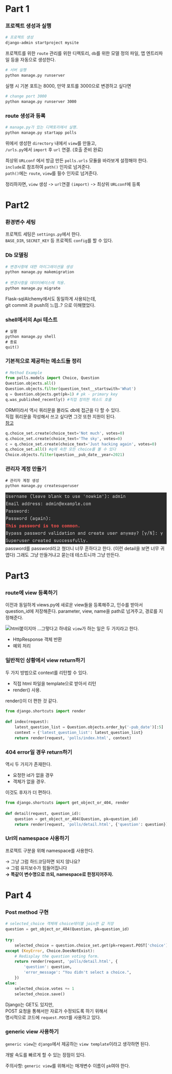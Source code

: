 # Part 1

### 프로젝트 생성과 실행

```bash
# 프로젝트 생성
django-admin startproject mysite
```

프로젝트를 위한 `route` 관리를 위한 디렉토리, `db`를 위한 모델 정의 파일, 앱 엔트리파일 등을 자동으로 생성한다.

```bash
# 서버 실행
python manage.py runserver
```
실행 시 기본 포트는 8000, 만약 포트를 3000으로 변경하고 싶다면
```bash
# change port 3000
python manage.py runserver 3000
```

### route 생성과 등록
```bash
# manage.py가 있는 디렉토리에서 실행.
python manage.py startapp polls
```
위에서 생성한 `directory` 내에서 `view`를 만들고,<br>
`/urls.py`에서 `import` 후 `url` 연결. (호출 준비 완료)

최상위 `URLconf` 에서 방금 만든 `polls.urls` 모듈을 바라보게 설정해야 한다.<br>
`include`로 참조하여 `path()` 인자로 넘겨준다.<br>
`path()`에는 `route`, `view`를 필수 인자로 넘겨준다. 

정리하자면, `view` 생성 -> `url`연결 `(import)` -> 최상위 `URLconf`에 등록

# Part2

### 환경변수 세팅

프로젝트 세팅은 `settings.py`에서 한다.<br>
`BASE_DIR`, `SECRET_KEY` 등 프로젝트 `config`를 할 수 있다.

### Db 모델링

```bash
# 변경사항에 대한 마이그레이션을 생성
python manage.py makemigration

# 변경사항을 데이터베이스에 적용.
python manage.py migrate
```
Flask-sqlAlchemy에서도 동일하게 사용되는데,<br> 
git commit 과 push의 느낌..? 으로 이해했었다.

### shell에서의 Api 테스트

```shell
# 실행
python manage.py shell
# 종료
quit()
```
### 기본적으로 제공하는 메소드들 정리

```python
# Method Example
from polls.models import Choice, Question
Question.objects.all()
Question.objects.filter(question_text__startswith='What')
q = Question.objects.get(pk=1) # pk - primary key
q.was_published_recently() #직접 정의한 메소드 호출
```

ORM이라서 역시 쿼리문을 몰라도 db에 접근을 다 할 수 있다. <br>
직접 쿼리문을 작성해서 쓰고 싶다면 그것 또한 지원이 된다.<br>
[참고](https://docs.djangoproject.com/en/3.2/topics/db/sql/)

```python
q.choice_set.create(choice_text='Not much', votes=0)
q.choice_set.create(choice_text='The sky', votes=0)
c = q.choice_set.create(choice_text='Just hacking again', votes=0)
q.choice_set.all() #q에 속한 모든 choice를 볼 수 있다
Choice.objects.filter(question__pub_date__year=2021)
```

### 관리자 계정 만들기

```shell
# 관리자 계정 생성
python manage.py createsuperuser
```
![admin create](/images/1.png)
password를 password라고 쳤더니 너무 흔하다고 한다. (이런 detail을 보면 너무 귀엽다)
그래도 그냥 만들거냐고 묻는데 테스트니까 그냥 만든다.

# Part3

### route에 view 등록하기

이전과 동일하게 views.py에 새로운 view들을 등록해주고, 인수를 받아서 question_id에 저장해준다.
parameter, view, name을 path로 넘겨주고, 경로를 지정해준다.

![html붙이지마](/Users/nowkim/Dev/ceosBack/django-tutorial-14th/images/2.png)
...그렇다고 하네요
`view`가 하는 일은 두 가지라고 한다.
 - HttpResponse 객체 반환
 - 예외 처리

### 일반적인 상황에서 view return하기

두 가지 방법으로 context를 리턴할 수 있다.
- 직접 html 파일을 template으로 받아서 리턴
- render() 사용.

render()이 더 편한 것 같다.
```python
from django.shortcuts import render

def index(request):
    latest_question_list = Question.objects.order_by('-pub_date')[:5]
    context = {'latest_question_list': latest_question_list}
    return render(request, 'polls/index.html', context)
```

### 404 error일 경우 return하기

역시 두 가지가 존재한다.

- 요청한 id가 없을 경우
- 객체가 없을 경우.

이것도 후자가 더 편하다.

```python
from django.shortcuts import get_object_or_404, render

def detail(request, question_id):
    question = get_object_or_404(Question, pk=question_id)
    return render(request, 'polls/detail.html', {'question': question})
```

### Url의 namespace 사용하기

프로젝트 구분을 위해 namespace를 사용한다.

→ 그냥 그럼 하드코딩하면 되지 않나요?<br>
→ 그럼 유지보수가 힘들어집니다<br>
**→ 똑같이 변수명으로 쓰되, namespace로 한정지어주자.**

# Part 4

### Post method 구현

```python
# selected_choice 객체에 choice테이블 join한 값 저장
question = get_object_or_404(Question, pk=question_id)

try:
    selected_choice = question.choice_set.get(pk=request.POST['choice'])
except (KeyError, Choice.DoesNotExist):
    # Redisplay the question voting form.
    return render(request, 'polls/detail.html', {
        'question': question,
        'error_message': "You didn't select a choice.",
    })
else:
    selected_choice.votes += 1
    selected_choice.save()
```

Django는 GET도 있지만,<br>
POST 요청을 통해서만 자료가 수정되도록 하기 위해서<br>
명시적으로 코드에 `request.POST`를 사용하고 있다.

### generic view 사용하기

`generic view`는 `django`에서 제공하는 `view template`이라고 생각하면 된다.

개발 속도를 빠르게 할 수 있는 장점이 있다.

주의사항: `generic view`를 위해서는 매개변수 이름이 `pk`여야 한다.
